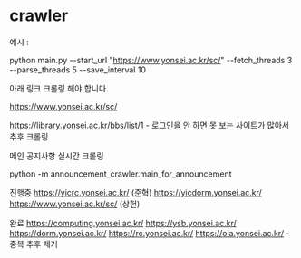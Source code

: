 # crawler

예시 :

python main.py --start_url "https://www.yonsei.ac.kr/sc/" --fetch_threads 3 --parse_threads 5 --save_interval 10

아래 링크 크롤링 해야 합니다.

https://www.yonsei.ac.kr/sc/


https://library.yonsei.ac.kr/bbs/list/1 - 로그인을 안 하면 못 보는 사이트가 많아서 추후 크롤링


메인 공지사항 실시간 크롤링

python -m announcement_crawler.main_for_announcement

진행중 
https://yicrc.yonsei.ac.kr/ (준혁)
https://yicdorm.yonsei.ac.kr/
https://www.yonsei.ac.kr/sc/ (상헌)

완료 
https://computing.yonsei.ac.kr/
https://ysb.yonsei.ac.kr/
https://dorm.yonsei.ac.kr/
https://rc.yonsei.ac.kr/
https://oia.yonsei.ac.kr/ - 중복 추후 제거
